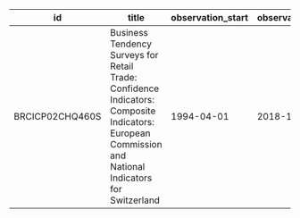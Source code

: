 | id              | title                                                                                                                                                | observation_start   | observation_end   |
|-----------------|------------------------------------------------------------------------------------------------------------------------------------------------------|---------------------|-------------------|
| BRCICP02CHQ460S | Business Tendency Surveys for Retail Trade: Confidence Indicators: Composite Indicators: European Commission and National Indicators for Switzerland | 1994-04-01          | 2018-10-01        |